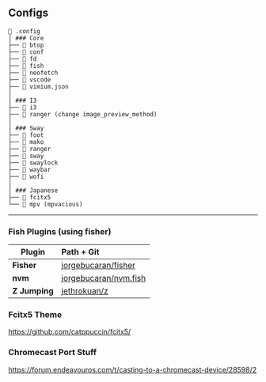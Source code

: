 ## Configs

```
 .config
│ ### Core
├──  btop
├──  conf
├──  fd
├── 󰈺 fish
├──  neofetch
├── 󰨞 vscode
├──  vimium.json
│
│ ### I3
├──  i3
├──  ranger (change image_preview_method)
│
│ ### Sway
├──  foot
├──  mako
├──  ranger
├──  sway
├──  swaylock
├──  waybar
├──  wofi
│
│ ### Japanese
├──  fcitx5
└──  mpv (mpvacious)
```

---

### Fish Plugins (using fisher)

| Plugin        | Path + Git                                                        |
| ------------- | :---------------------------------------------------------------- |
| **Fisher**    | [jorgebucaran/fisher](https://github.com/jorgebucaran/fisher)     |
| **nvm**       | [jorgebucaran/nvm.fish](https://github.com/jorgebucaran/nvm.fish) |
| **Z Jumping** | [jethrokuan/z](https://github.com/jethrokuan/z)                   |

### Fcitx5 Theme

https://github.com/catppuccin/fcitx5/

### Chromecast Port Stuff

https://forum.endeavouros.com/t/casting-to-a-chromecast-device/28598/2

